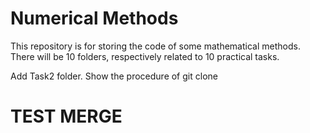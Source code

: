 # Numerical Methods
This repository is for storing the code of some mathematical methods.
There will be 10 folders, respectively related to 10 practical tasks.

Add Task2 folder.
Show the procedure of git clone

# TEST MERGE